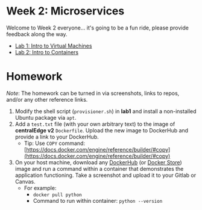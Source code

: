 # Week 2: Microservices

Welcome to Week 2 everyone... it's going to be a fun ride, please provide feedback along the way.

- [Lab 1: Intro to Virtual Machines](lab1/README.md) 
- [Lab 2: Intro to Containers](lab2/README.md)

# Homework

*Note*: The homework can be turned in via screenshots, links to repos, and/or any other reference links. 

1. Modify the shell script (`provisioner.sh`) in **lab1** and install a non-installed Ubuntu package via `apt`.
2. Add a `test.txt` file (with your own arbitrary text) to the image  of **centralEdge v2** `Dockerfile`. Upload the new image to DockerHub and provide a link to your DockerHub.
    - Tip: Use `COPY` command: [https://docs.docker.com/engine/reference/builder/#copy](https://docs.docker.com/engine/reference/builder/#copy)
3. On your host machine, download any [DockerHub](https://hub.docker.com/) (or [Docker Store](https://store.docker.com/search?source=verified&type=image)) image and run a command within a container that demonstrates the application functioning. Take a screenshot and upload it to your Gitlab or Canvas.
    - For example:
        - `docker pull python`
        - Command to run within container: `python --version`